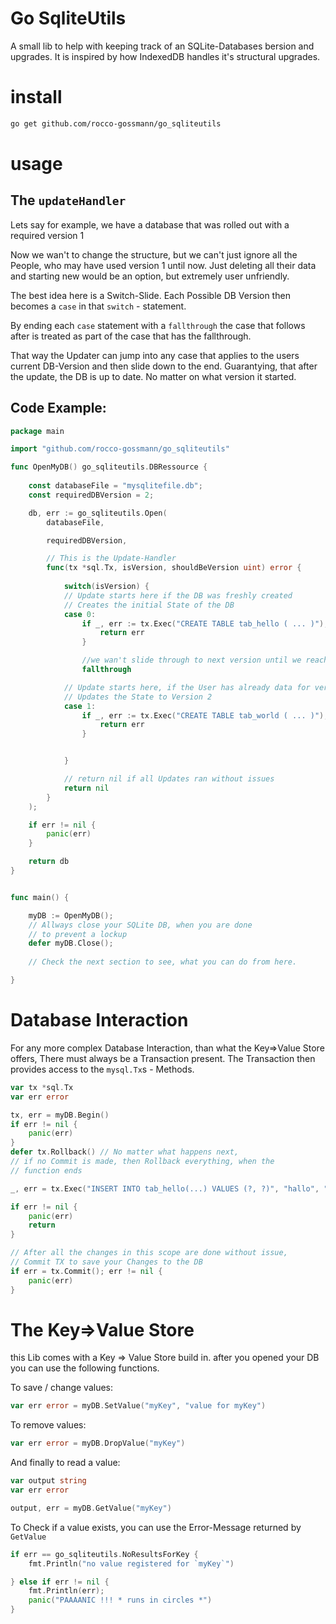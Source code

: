 # Go SqliteUtils

A small lib to help with keeping track of an SQLite-Databases bersion and upgrades.
It is inspired by how IndexedDB handles it's structural upgrades.

# install
```bash
go get github.com/rocco-gossmann/go_sqliteutils
```

# usage

## The `updateHandler`
Lets say for example, we have a database that was rolled out with a required version 1

Now we wan't to change the structure, but we can't just ignore all the People,
who may have used version 1 until now. Just deleting all their data and starting new
would be an option, but extremely user unfriendly.

The best idea here is a Switch-Slide.
Each Possible DB Version then becomes a `case` in that `switch` - statement.

By ending each `case` statement with a `fallthrough`
the case that follows after is treated as part of the case that has the fallthrough.

That way the Updater can jump into any case that applies to the users current DB-Version
and then slide down to the end. Guarantying, that after the update, the DB is up to date.
No matter on what version it started.

## Code Example:

```go
package main

import "github.com/rocco-gossmann/go_sqliteutils"

func OpenMyDB() go_sqliteutils.DBRessource {
 
    const databaseFile = "mysqlitefile.db";
    const requiredDBVersion = 2;

    db, err := go_sqliteutils.Open(
        databaseFile,

        requiredDBVersion,

        // This is the Update-Handler
        func(tx *sql.Tx, isVersion, shouldBeVersion uint) error {
            
            switch(isVersion) {
            // Update starts here if the DB was freshly created
            // Creates the initial State of the DB
            case 0:
                if _, err := tx.Exec("CREATE TABLE tab_hello ( ... )"); err != nil {
                    return err
                }

                //we wan't slide through to next version until we reached the end
                fallthrough                 

            // Update starts here, if the User has already data for version 1 of the DB
            // Updates the State to Version 2
            case 1:
                if _, err := tx.Exec("CREATE TABLE tab_world ( ... )"); err != nil {
                    return err
                }


            }

            // return nil if all Updates ran without issues
            return nil
        }
    );

    if err != nil {
        panic(err)
    }

    return db
}


func main() {

    myDB := OpenMyDB();
    // Allways close your SQLite DB, when you are done
    // to prevent a lockup
    defer myDB.Close();
    
    // Check the next section to see, what you can do from here.

}
```

# Database Interaction

For any more complex Database Interaction, than what the Key=>Value Store offers,
There must always be a Transaction present. The Transaction then provides access
to the `mysql.Tx`s - Methods. 

```go
var tx *sql.Tx
var err error

tx, err = myDB.Begin()
if err != nil {
    panic(err)
}
defer tx.Rollback() // No matter what happens next,
// if no Commit is made, then Rollback everything, when the
// function ends

_, err = tx.Exec("INSERT INTO tab_hello(...) VALUES (?, ?)", "hallo", "hi");

if err != nil {
    panic(err)
    return
}

// After all the changes in this scope are done without issue, 
// Commit TX to save your Changes to the DB
if err = tx.Commit(); err != nil {
    panic(err)
}
```


# The Key=>Value Store

this Lib comes with a Key => Value Store build in.
after you opened your DB you can use the following functions.

To save / change values:
```go
var err error = myDB.SetValue("myKey", "value for myKey")
```

To remove values:
```go
var err error = myDB.DropValue("myKey")
```

And finally to read a value:
```go
var output string
var err error

output, err = myDB.GetValue("myKey")
```

To Check if a value exists, you can use the Error-Message returned by `GetValue`

```go
if err == go_sqliteutils.NoResultsForKey {
    fmt.Println("no value registered for `myKey`")

} else if err != nil {
    fmt.Println(err);
    panic("PAAAANIC !!! * runs in circles *")
}

```

